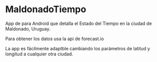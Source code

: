 # MaldonadoTiempo
App de para Android que detalla el Estado del Tiempo en la ciudad de Maldonado, Uruguay.

Para obtener los datos usa la api de forecast.io

La app es fácilmente adaptble cambiando los parámetros de latitud y longitud a cualquier otra ciudad. 




